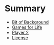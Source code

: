 # Summary

* [Bit of Background](bit_of_background/README.md)
* [Games for Life](gaming_history/README.md)
* [Player 2](player_2/README.md)
* [License](licensing/LICENSE.md)

